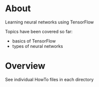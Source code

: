 About
======

Learning neural networks using TensorFlow

Topics have been covered so far:

* basics of TensorFlow
* types of neural networks


Overview
=========

See individual HowTo files in each directory


